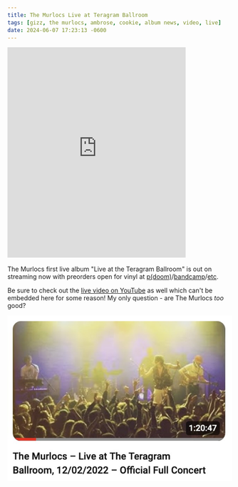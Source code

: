 ```yaml
---
title: The Murlocs Live at Teragram Ballroom
tags: [gizz, the murlocs, ambrose, cookie, album news, video, live]
date: 2024-06-07 17:23:13 -0600
---
```

<iframe loading="lazy" style="border: 0; width: 400px; height: 472px;" src="https://bandcamp.com/EmbeddedPlayer/album=2284603379/size=large/bgcol=ffffff/linkcol=0687f5/artwork=small/transparent=true/" seamless><a href="https://themurlocs.bandcamp.com/album/live-at-teragram-ballroom">Live at Teragram Ballroom by The Murlocs</a></iframe>

The Murlocs first live album "Live at the Teragram Ballroom" is out on streaming now with preorders open for vinyl at [p(doom)](https://pdoomrecords.com/products/live-at-the-teragram-ballroom)/[bandcamp](https://themurlocs.bandcamp.com/album/live-at-teragram-ballroom)/[etc](https://atorecords-ffm.com/live-teragram).

Be sure to check out the [live video on YouTube](https://www.youtube.com/watch?v=H9P_k0zVq0M) as well which can't be embedded here for some reason! My only question - are The Murlocs _too_ good?

[![link to the murlocs live at teragram ballroom youtube video](/assets/img/news/murlocs-teragram-ballroom.jpg)](https://www.youtube.com/watch?v=H9P_k0zVq0M)
